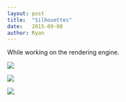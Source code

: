 ```yaml
---
layout: post
title:  "Silhouettes"
date:   2015-09-08
author: Ryan
---
```


While working on the rendering engine.

[![]({{site.offsiteimgs}}/silhouette1.png)]({{site.offsiteimgs}}/silhouette1.png)

[![]({{site.offsiteimgs}}/silhouette2.png)]({{site.offsiteimgs}}/silhouette2.png)

[![]({{site.offsiteimgs}}/silhouette3.png)]({{site.offsiteimgs}}/silhouette3.png)

